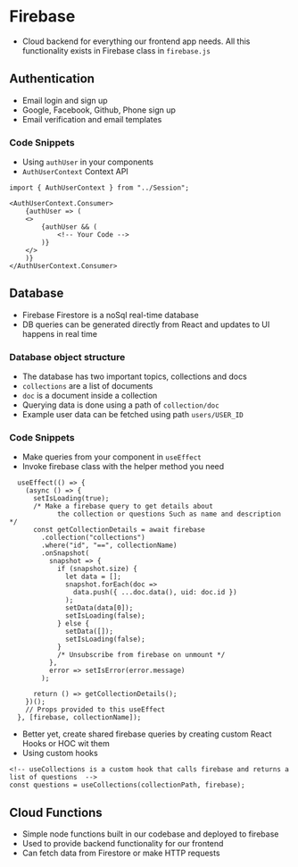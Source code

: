 # Firebase

- Cloud backend for everything our frontend app needs. All this functionality exists in Firebase class in `firebase.js`

## Authentication

- Email login and sign up
- Google, Facebook, Github, Phone sign up
- Email verification and email templates

### Code Snippets

- Using `authUser` in your components
- `AuthUserContext` Context API

```
import { AuthUserContext } from "../Session";

<AuthUserContext.Consumer>
    {authUser => (
    <>
        {authUser && (
            <!-- Your Code -->
        )}
    </>
    )}
</AuthUserContext.Consumer>
```

## Database

- Firebase Firestore is a noSql real-time database
- DB queries can be generated directly from React and updates to UI happens in real time

### Database object structure

- The database has two important topics, collections and docs
- `collections` are a list of documents
- `doc` is a document inside a collection
- Querying data is done using a path of `collection/doc`
- Example user data can be fetched using path `users/USER_ID`

### Code Snippets

- Make queries from your component in `useEffect`
- Invoke firebase class with the helper method you need 

```
  useEffect(() => {
    (async () => {
      setIsLoading(true);
      /* Make a firebase query to get details about 
            the collection or questions Such as name and description */
      const getCollectionDetails = await firebase
        .collection("collections")
        .where("id", "==", collectionName)
        .onSnapshot(
          snapshot => {
            if (snapshot.size) {
              let data = [];
              snapshot.forEach(doc =>
                data.push({ ...doc.data(), uid: doc.id })
              );
              setData(data[0]);
              setIsLoading(false);
            } else {
              setData([]);
              setIsLoading(false);
            }
            /* Unsubscribe from firebase on unmount */
          },
          error => setIsError(error.message)
        );

      return () => getCollectionDetails();
    })();
    // Props provided to this useEffect
  }, [firebase, collectionName]);
```

- Better yet, create shared firebase queries by creating custom React Hooks or HOC wit them
- Using custom hooks

```
<!-- useCollections is a custom hook that calls firebase and returns a list of questions  -->
const questions = useCollections(collectionPath, firebase);
```

## Cloud Functions

- Simple node functions built in our codebase and deployed to firebase
- Used to provide backend functionality for our frontend
- Can fetch data from Firestore or make HTTP requests
